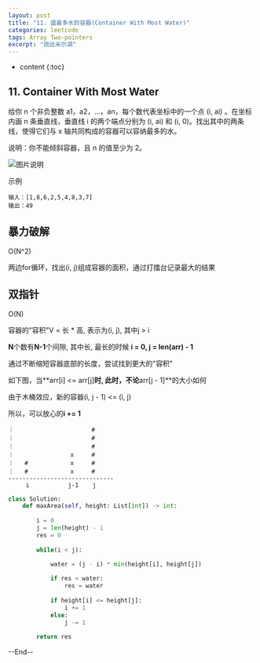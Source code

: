 ```yaml
---
layout: post
title: "11. 盛最多水的容器(Container With Most Water)"
categories: leetcode
tags: Array Two-pointers
excerpt: "班达米尔湖"
---
```


* content
{:toc}

## 11. Container With Most Water

给你 n 个非负整数 a1，a2，...，an，每个数代表坐标中的一个点 (i, ai) 。在坐标内画 n 条垂直线，垂直线 i 的两个端点分别为 (i, ai) 和 (i, 0)。找出其中的两条线，使得它们与 x 轴共同构成的容器可以容纳最多的水。

说明：你不能倾斜容器，且 n 的值至少为 2。

![图片说明](https://geemaple.github.io/images/leetcode-algorithm-11.png)

示例

```
输入：[1,8,6,2,5,4,8,3,7]
输出：49
```

## 暴力破解

O(N^2)

两边for循环，找出(i, j)组成容器的面积，通过打擂台记录最大的结果

## 双指针

O(N)

容器的"容积"V = 长 \* 高, 表示为(i, j), 其中j > i

**N**个数有**N-1**个间隙, 其中长, 最长的时候 **i = 0, j = len(arr) - 1**

通过不断缩短容器底部的长度，尝试找到更大的"容积"

如下图，当**arr[i] <= arr[j]**时, 此时，不论**arr[j - 1]**的大小如何

由于木桶效应，新的容器(i, j - 1) <= (i, j)

所以，可以放心的**i += 1**

```
｜                      #
｜                      #
｜                      #
｜                x     #
｜   #            x     #
｜   #            x     #
------------------------------
     i           j-1    j
```

```python
class Solution:
    def maxArea(self, height: List[int]) -> int:
        
        i = 0
        j = len(height) - 1
        res = 0
        
        while(i < j):
            
            water = (j - i) * min(height[i], height[j])

            if res < water:
                res = water
                
            if height[i] <= height[j]:
                i += 1
            else:
                j -= 1
                
        return res
```

--End--


